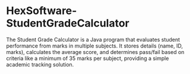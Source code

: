 # HexSoftware-StudentGradeCalculator
The Student Grade Calculator is a Java program that evaluates student performance from marks in multiple subjects. It stores details (name, ID, marks), calculates the average score, and determines pass/fail based on criteria like a minimum of 35 marks per subject, providing a simple academic tracking solution.
